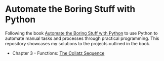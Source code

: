 # Automate the Boring Stuff with Python

Following the book [Automate the Boring Stuff with Python](https://automatetheboringstuff.com/) to use Python to automate manual tasks and processes through practical programming. This repository showcases my solutions to the projects outlined in the book.

- Chapter 3 - Functions: [The Collatz Sequence](https://github.com/bradley-woods/automate_the_boring_stuff_with_python/tree/main/collatz_sequence)
